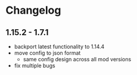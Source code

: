 # Changelog

## 1.15.2 - 1.7.1

- backport latest functionality to 1.14.4
- move config to json format
    - same config design across all mod versions
- fix multiple bugs
